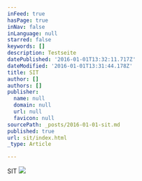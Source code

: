 ```yaml
---
inFeed: true
hasPage: true
inNav: false
inLanguage: null
starred: false
keywords: []
description: Testseite
datePublished: '2016-01-01T13:32:11.717Z'
dateModified: '2016-01-01T13:31:44.178Z'
title: SIT
author: []
authors: []
publisher:
  name: null
  domain: null
  url: null
  favicon: null
sourcePath: _posts/2016-01-01-sit.md
published: true
url: sit/index.html
_type: Article

---
```

SIT
![](https://the-grid-user-content.s3-us-west-2.amazonaws.com/51f2659c-f85e-464a-88be-9e705b2a525e.png)